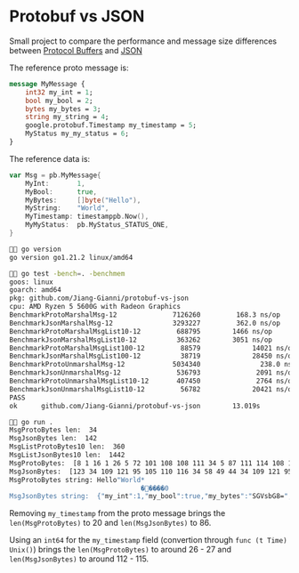 # Protobuf vs JSON

Small project to compare the performance and message size differences between [Protocol Buffers](https://protobuf.dev/) and [JSON](https://www.json.org/json-en.html)


The reference proto message is:

```proto
message MyMessage {
    int32 my_int = 1;
    bool my_bool = 2;
    bytes my_bytes = 3;
    string my_string = 4;
    google.protobuf.Timestamp my_timestamp = 5;
    MyStatus my_my_status = 6;
}
```

The reference data is:

```go
var Msg = pb.MyMessage{
	MyInt:       1,
	MyBool:      true,
	MyBytes:     []byte("Hello"),
	MyString:    "World",
	MyTimestamp: timestamppb.Now(),
	MyMyStatus:  pb.MyStatus_STATUS_ONE,
}
```



```bash
 go version
go version go1.21.2 linux/amd64
```


```bash
 go test -bench=. -benchmem
goos: linux
goarch: amd64
pkg: github.com/Jiang-Gianni/protobuf-vs-json
cpu: AMD Ryzen 5 5600G with Radeon Graphics
BenchmarkProtoMarshalMsg-12              7126260         168.3 ns/op            48 B/op            1 allocs/op
BenchmarkJsonMarshalMsg-12               3293227         362.0 ns/op           144 B/op            1 allocs/op
BenchmarkProtoMarshalMsgList10-12         688795        1466 ns/op             528 B/op            3 allocs/op
BenchmarkJsonMarshalMsgList10-12          363262        3051 ns/op            1681 B/op            3 allocs/op
BenchmarkProtoMarshalMsgList100-12         88579             14021 ns/op            5056 B/op           3 allocs/op
BenchmarkJsonMarshalMsgList100-12          38719             28450 ns/op           15320 B/op       3 allocs/op
BenchmarkProtoUnmarshalMsg-12            5034340               238.0 ns/op            80 B/op       3 allocs/op
BenchmarkJsonUnmarshalMsg-12              536793              2091 ns/op             304 B/op      10 allocs/op
BenchmarkProtoUnmarshalMsgList10-12       407450              2764 ns/op            2232 B/op      46 allocs/op
BenchmarkJsonUnmarshalMsgList10-12         56782             20421 ns/op            2760 B/op      74 allocs/op
PASS
ok      github.com/Jiang-Gianni/protobuf-vs-json        13.019s
```


```bash
 go run .
MsgProtoBytes len:  34
MsgJsonBytes len:  142
MsgListProtoBytes10 len:  360
MsgListJsonBytes10 len:  1442
MsgProtoBytes:  [8 1 16 1 26 5 72 101 108 108 111 34 5 87 111 114 108 100 42 12 8 185 238 148 174 6 16 251 139 242 209 1 48 1]
MsgJsonBytes:  [123 34 109 121 95 105 110 116 34 58 49 44 34 109 121 95 98 111 111 108 34 58 116 114 117 101 44 34 109 121 95 98 121 116 101 115 34 58 34 83 71 86 115 98 71 56 61 34 44 34 109 121 95 115 116 114 105 110 103 34 58 34 87 111 114 108 100 34 44 34 109 121 95 116 105 109 101 115 116 97 109 112 34 58 123 34 115 101 99 111 110 100 115 34 58 49 55 48 55 52 50 51 53 52 53 44 34 110 97 110 111 115 34 58 52 52 48 49 55 52 48 55 53 125 44 34 109 121 95 109 121 95 115 116 97 116 117 115 34 58 49 125]
MsgProtoBytes string: Hello"World*
                                 �����0
MsgJsonBytes string:  {"my_int":1,"my_bool":true,"my_bytes":"SGVsbG8=","my_string":"World","my_timestamp":{"seconds":1707423545,"nanos":440174075},"my_my_status":1}
```

Removing `my_timestamp` from the proto message brings the `len(MsgProtoBytes)` to 20 and `len(MsgJsonBytes)` to 86.

Using an `int64` for the `my_timestamp` field (convertion through `func (t Time) Unix()`) brings the `len(MsgProtoBytes)` to around 26 - 27 and `len(MsgJsonBytes)` to around 112 - 115.

